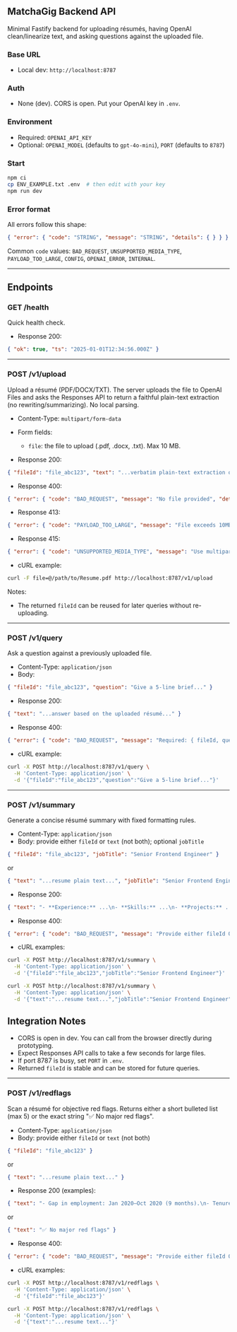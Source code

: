 ## MatchaGig Backend API

Minimal Fastify backend for uploading résumés, having OpenAI clean/linearize text, and asking questions against the uploaded file.

### Base URL
- Local dev: `http://localhost:8787`

### Auth
- None (dev). CORS is open. Put your OpenAI key in `.env`.

### Environment
- Required: `OPENAI_API_KEY`
- Optional: `OPENAI_MODEL` (defaults to `gpt-4o-mini`), `PORT` (defaults to `8787`)

### Start
```bash
npm ci
cp ENV_EXAMPLE.txt .env  # then edit with your key
npm run dev
```

### Error format
All errors follow this shape:
```json
{ "error": { "code": "STRING", "message": "STRING", "details": { } } }
```
Common `code` values: `BAD_REQUEST`, `UNSUPPORTED_MEDIA_TYPE`, `PAYLOAD_TOO_LARGE`, `CONFIG`, `OPENAI_ERROR`, `INTERNAL`.

---

## Endpoints

### GET /health
Quick health check.

- Response 200:
```json
{ "ok": true, "ts": "2025-01-01T12:34:56.000Z" }
```

---

### POST /v1/upload
Upload a résumé (PDF/DOCX/TXT). The server uploads the file to OpenAI Files and asks the Responses API to return a faithful plain-text extraction (no rewriting/summarizing). No local parsing.

- Content-Type: `multipart/form-data`
- Form fields:
  - `file`: the file to upload (.pdf, .docx, .txt). Max 10 MB.

- Response 200:
```json
{ "fileId": "file_abc123", "text": "...verbatim plain-text extraction of the document..." }
```
- Response 400:
```json
{ "error": { "code": "BAD_REQUEST", "message": "No file provided", "details": {} } }
```
- Response 413:
```json
{ "error": { "code": "PAYLOAD_TOO_LARGE", "message": "File exceeds 10MB", "details": {} } }
```
- Response 415:
```json
{ "error": { "code": "UNSUPPORTED_MEDIA_TYPE", "message": "Use multipart/form-data", "details": {} } }
```

- cURL example:
```bash
curl -F file=@/path/to/Resume.pdf http://localhost:8787/v1/upload
```

Notes:
- The returned `fileId` can be reused for later queries without re-uploading.

---

### POST /v1/query
Ask a question against a previously uploaded file.

- Content-Type: `application/json`
- Body:
```json
{ "fileId": "file_abc123", "question": "Give a 5-line brief..." }
```
- Response 200:
```json
{ "text": "...answer based on the uploaded résumé..." }
```
- Response 400:
```json
{ "error": { "code": "BAD_REQUEST", "message": "Required: { fileId, question }", "details": {} } }
```

- cURL example:
```bash
curl -X POST http://localhost:8787/v1/query \
  -H 'Content-Type: application/json' \
  -d '{"fileId":"file_abc123","question":"Give a 5-line brief..."}'
```

---

### POST /v1/summary
Generate a concise résumé summary with fixed formatting rules.

- Content-Type: `application/json`
- Body: provide either `fileId` or `text` (not both); optional `jobTitle`
```json
{ "fileId": "file_abc123", "jobTitle": "Senior Frontend Engineer" }
```
or
```json
{ "text": "...resume plain text...", "jobTitle": "Senior Frontend Engineer" }
```
- Response 200:
```json
{ "text": "- **Experience:** ...\n- **Skills:** ...\n- **Projects:** ...\n- **Education:** ...\n- **Certifications:** ...\n\n**Concerns & Requirements:** ...\n\n**Fit signal:** react, graphql, leadership" }
```
- Response 400:
```json
{ "error": { "code": "BAD_REQUEST", "message": "Provide either fileId OR text, not both", "details": {} } }
```

- cURL examples:
```bash
curl -X POST http://localhost:8787/v1/summary \
  -H 'Content-Type: application/json' \
  -d '{"fileId":"file_abc123","jobTitle":"Senior Frontend Engineer"}'

curl -X POST http://localhost:8787/v1/summary \
  -H 'Content-Type: application/json' \
  -d '{"text":"...resume text...","jobTitle":"Senior Frontend Engineer"}'
```


## Integration Notes
 - CORS is open in dev. You can call from the browser directly during prototyping.
 - Expect Responses API calls to take a few seconds for large files.
 - If port 8787 is busy, set `PORT` in `.env`.
 - Returned `fileId` is stable and can be stored for future queries.

---

### POST /v1/redflags
Scan a résumé for objective red flags. Returns either a short bulleted list (max 5) or the exact string "✅ No major red flags".

- Content-Type: `application/json`
- Body: provide either `fileId` or `text` (not both)
```json
{ "fileId": "file_abc123" }
```
or
```json
{ "text": "...resume plain text..." }
```
- Response 200 (examples):
```json
{ "text": "- Gap in employment: Jan 2020–Oct 2020 (9 months).\n- Tenure < 12 months at XYZ (8 months)." }
```
or
```json
{ "text": "✅ No major red flags" }
```
- Response 400:
```json
{ "error": { "code": "BAD_REQUEST", "message": "Provide either fileId OR text, not both", "details": {} } }
```

- cURL examples:
```bash
curl -X POST http://localhost:8787/v1/redflags \
  -H 'Content-Type: application/json' \
  -d '{"fileId":"file_abc123"}'

curl -X POST http://localhost:8787/v1/redflags \
  -H 'Content-Type: application/json' \
  -d '{"text":"...resume text..."}'
```
